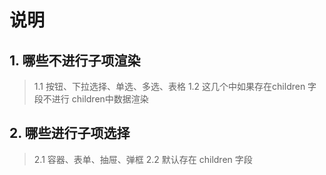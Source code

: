 # 说明

## 1. 哪些不进行子项渲染

> 1.1 按钮、下拉选择、单选、多选、表格
> 1.2 这几个中如果存在children 字段不进行 children中数据渲染

## 2. 哪些进行子项选择

> 2.1 容器、表单、抽屉、弹框 
> 2.2 默认存在 children 字段